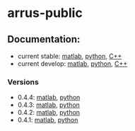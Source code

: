 # arrus-public

## Documentation:

- current stable: [matlab](https://us4useu.github.io/arrus-public/releases/current/matlab/index.html), [python](https://us4useu.github.io/arrus-public/releases/current/python/index.html), [C++](https://us4useu.github.io/arrus-public/releases/current/cpp/index.html)
- current develop: [matlab](https://us4useu.github.io/arrus-public/releases/develop/matlab/index.html), [python](https://us4useu.github.io/arrus-public/releases/develop/python/index.html),  [C++](https://us4useu.github.io/arrus-public/releases/develop/cpp/index.html)

### Versions

- 0.4.4: [matlab](https://us4useu.github.io/arrus-public/releases/0.4.4/matlab/index.html), [python](https://us4useu.github.io/arrus-public/releases/0.4.4/python/index.html)
- 0.4.3: [matlab](https://us4useu.github.io/arrus-public/releases/0.4.3/matlab/index.html), [python](https://us4useu.github.io/arrus-public/releases/0.4.3/python/index.html)
- 0.4.2: [matlab](https://us4useu.github.io/arrus-public/releases/0.4.2/matlab/index.html), [python](https://us4useu.github.io/arrus-public/releases/0.4.2/python/index.html)
- 0.4.1: [matlab](https://us4useu.github.io/arrus-public/releases/0.4.1/matlab/index.html), [python](https://us4useu.github.io/arrus-public/releases/0.4.1/python/index.html)
